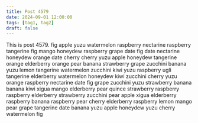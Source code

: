 ```yaml
---
title: Post 4579
date: 2024-09-01 12:00:00
tags: [tag1, tag2]
draft: false
---
```

This is post 4579.
fig
apple
yuzu
watermelon
raspberry
nectarine
raspberry
tangerine
fig
mango
honeydew
raspberry
grape
date
fig
date
nectarine
honeydew
orange
date
cherry
cherry
yuzu
apple
honeydew
tangerine
orange
elderberry
orange
pear
banana
strawberry
grape
zucchini
banana
yuzu
lemon
tangerine
watermelon
zucchini
kiwi
yuzu
raspberry
ugli
tangerine
elderberry
watermelon
honeydew
kiwi
zucchini
cherry
yuzu
orange
raspberry
nectarine
date
fig
grape
zucchini
yuzu
strawberry
banana
banana
kiwi
xigua
mango
elderberry
pear
quince
strawberry
raspberry
raspberry
elderberry
strawberry
zucchini
pear
apple
xigua
elderberry
raspberry
banana
raspberry
pear
cherry
elderberry
raspberry
lemon
mango
pear
grape
tangerine
date
banana
yuzu
apple
honeydew
yuzu
cherry
watermelon
fig

